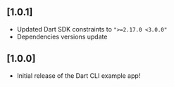 ## [1.0.1]

 - Updated Dart SDK constraints to `">=2.17.0 <3.0.0"`
 - Dependencies versions update

## [1.0.0]

 - Initial release of the Dart CLI example app!
